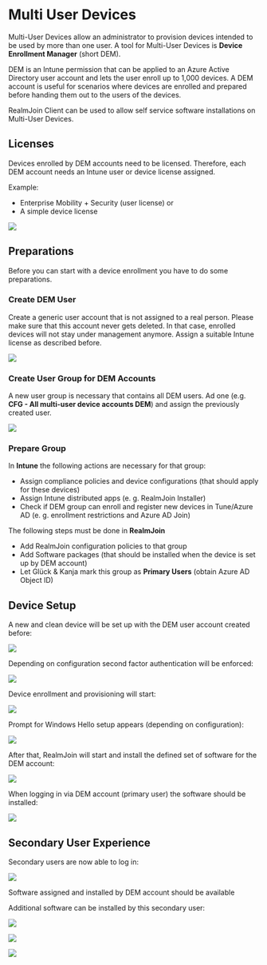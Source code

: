 # Multi User Devices

Multi-User Devices allow an administrator to provision devices intended to be used by more than one user. A tool for Multi-User Devices is **Device Enrollment Manager** (short DEM).

DEM is an Intune permission that can be applied to an Azure Active Directory user account and lets the user enroll up to 1,000 devices. A DEM account is useful for scenarios where devices are enrolled and prepared before handing them out to the users of the devices.

RealmJoin Client can be used to allow self service software installations on Multi-User Devices.

## Licenses

Devices enrolled by DEM accounts need to be licensed. Therefore, each DEM account needs an Intune user or device license assigned.

Example:

* Enterprise Mobility + Security (user license) or
* A simple device license

![](<../../.gitbook/assets/spaces\_-LoFsqW9gZ0AjMnSuPaT\_uploads\_git-blob-47c2a54892a3e4fa7b50f6cc14d1c3fb376dcefb\_dem1 (1).png>)

## Preparations

Before you can start with a device enrollment you have to do some preparations.

### Create DEM User

Create a generic user account that is not assigned to a real person. Please make sure that this account never gets deleted. In that case, enrolled devices will not stay under management anymore. Assign a suitable Intune license as described before.

![](<../../.gitbook/assets/spaces\_-LoFsqW9gZ0AjMnSuPaT\_uploads\_git-blob-d9ea0b7aef42bb8e641fd934ae909a57f19a7b92\_dem2 (1).png>)

### Create User Group for DEM Accounts

A new user group is necessary that contains all DEM users. Ad one (e.g. **CFG - All multi-user device accounts DEM**) and assign the previously created user.

![](<../../.gitbook/assets/spaces\_-LoFsqW9gZ0AjMnSuPaT\_uploads\_git-blob-aa7ab331b291cec2a175fc45db6c7d114c817fa7\_dem3 (1) (1).png>)

### Prepare Group

In **Intune** the following actions are necessary for that group:

* Assign compliance policies and device configurations (that should apply for these devices)
* Assign Intune distributed apps (e. g. RealmJoin Installer)
* Check if DEM group can enroll and register new devices in Tune/Azure AD (e. g. enrollment restrictions and Azure AD Join)

The following steps must be done in **RealmJoin**

* Add RealmJoin configuration policies to that group
* Add Software packages (that should be installed when the device is set up by DEM account)
* Let Glück & Kanja mark this group as **Primary Users** (obtain Azure AD Object ID)

## Device Setup

A new and clean device will be set up with the DEM user account created before:

![](<../../.gitbook/assets/spaces\_-LoFsqW9gZ0AjMnSuPaT\_uploads\_git-blob-578ad5cd4ba355fca1a666221331513599318cfa\_dem5 (1).png>)

Depending on configuration second factor authentication will be enforced:

![](<../../.gitbook/assets/spaces\_-LoFsqW9gZ0AjMnSuPaT\_uploads\_git-blob-02a403937e7746d021079b8e52cef29d6145c65c\_dem6 (1).png>)

Device enrollment and provisioning will start:

![](<../../.gitbook/assets/spaces\_-LoFsqW9gZ0AjMnSuPaT\_uploads\_git-blob-ee84cba5c366ade4e57c27b5f0c868d7968dae9e\_dem7 (1) (1) (1) (1) (1).png>)

Prompt for Windows Hello setup appears (depending on configuration):

![](<../../.gitbook/assets/spaces\_-LoFsqW9gZ0AjMnSuPaT\_uploads\_git-blob-d2f944ba10dc06d977c35583d9c123b972fa1265\_dem8 (1) (1).png>)

After that, RealmJoin will start and install the defined set of software for the DEM account:

![](<../../.gitbook/assets/spaces\_-LoFsqW9gZ0AjMnSuPaT\_uploads\_git-blob-db3e50950cdc154e9a54dd6f26280cee04d69a3e\_dem9 (1).png>)

When logging in via DEM account (primary user) the software should be installed:

![](<../../.gitbook/assets/spaces\_-LoFsqW9gZ0AjMnSuPaT\_uploads\_git-blob-f59dd6e4b4073ec8485a48bb7a23bb0266f0f0ed\_dem10 (1).png>)

## Secondary User Experience

Secondary users are now able to log in:

![](<../../.gitbook/assets/spaces\_-LoFsqW9gZ0AjMnSuPaT\_uploads\_git-blob-5bae77229a33711fec36d362ca64e15572695694\_dem11 (1).png>)

Software assigned and installed by DEM account should be available

Additional software can be installed by this secondary user:

![](<../../.gitbook/assets/spaces\_-LoFsqW9gZ0AjMnSuPaT\_uploads\_git-blob-00a6e4efde40c57f2ac2d4694ce3e3139fd21c11\_dem13 (1).png>)

![](<../../.gitbook/assets/spaces\_-LoFsqW9gZ0AjMnSuPaT\_uploads\_git-blob-3e07ce7d949c749c80ed39867bf0f030fc5a5d63\_dem14 (1).png>)

![](<../../.gitbook/assets/spaces\_-LoFsqW9gZ0AjMnSuPaT\_uploads\_git-blob-c83bb44f418d491bbe9ea18e1675b8efeb872148\_dem15 (1).png>)
